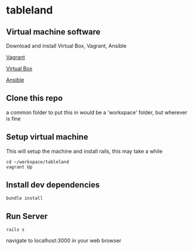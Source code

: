 # tableland

## Virtual machine software

Download and install Virtual Box, Vagrant, Ansible

[Vagrant](http://downloads.vagrantup.com)

[Virtual Box](https://www.virtualbox.org/wiki/Downloads)

[Ansible](http://docs.ansible.com/ansible/latest/intro_installation.html#installing-the-control-machine)

## Clone this repo

a common folder to put this in would be a 'workspace' folder, but wherever is fine

## Setup virtual machine

This will setup the machine and install rails, this may take a while

````
cd ~/workspace/tableland
vagrant Up
````

## Install dev dependencies
````
bundle install
````

## Run Server
````
rails s
````

navigate to localhost:3000 in your web browser
